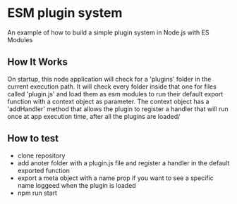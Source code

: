 # ESM plugin system
An example of how to build a simple plugin system in Node.js with ES Modules

## How It Works

On startup, this node application will check for a 'plugins' folder in the current execution path. It will check every folder inside that one for files called 'plugin.js' and load them as esm modules to run their default export function with a context object as parameter.
The context object has a 'addHandler' method that allows the plugin to register a handler that will run once at app execution time, after all the plugins are loaded/

## How to test
- clone repository
- add anoter folder with a plugin.js file and register a handler in the default exported function
- export a meta object with a name prop if you want to see a specific name loggeed when the plugin is loaded
- npm run start
